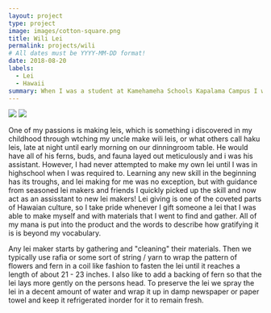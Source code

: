 ```yaml
---
layout: project
type: project
image: images/cotton-square.png
title: Wili Lei
permalink: projects/wili
# All dates must be YYYY-MM-DD format!
date: 2018-08-20
labels:
  - Lei
  - Hawaii
summary: When I was a student at Kamehameha Schools Kapalama Campus I was required to make several wili style lei for Punahou Carnival and Hoʻolaulea from my junior to senior year of highschool (2018 - 2020). 
---
```


<img class="ui round image" src="{{ site.baseurl }}/images/Screen Shot 2022-01-20 at 9.51.33 AM.png">
<img class="ui round image" src="{{ site.baseurl }}/images/Screen Shot 2022-01-20 at 10.07.04 AM.png">

One of my passions is making leis, which is something i discovered in my childhood through wtching my uncle make wili leis, or what others call haku leis, late at night until early morning on our dinningroom table. He would have all of his ferns, buds, and fauna layed out meticulously and i was his assistant. However, I had never attempted to make my own lei until I was in highschool when I was required to. Learning any new skill in the beginning has its troughs, and lei making for me was no exception, but with guidance from seasoned lei makers and friends I quickly picked up the skill and now act as an assisstant to new lei makers! Lei giving is one of the coveted parts of Hawaian culture, so I take pride whenever I gift someone a lei that I was able to make myself and with materials that I went to find and gather. All of my mana is put into the product and the words to describe how gratifying it is is beyond my vocabulary. 

Any lei maker starts by gathering and "cleaning" their materials. Then we typically use rafia or some sort of string / yarn to wrap the pattern of flowers and fern in a coil like fashion to fasten the lei until it reaches a length of about 21 - 23 inches. I also like to add a backing of fern so that the lei lays more gently on the persons head. To preserve the lei we spray the lei in a decent amount of water and wrap it up in damp newspaper or paper towel and keep it refrigerated inorder for it to remain fresh. 
